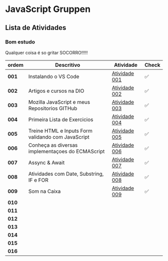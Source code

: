 # JavaScript Gruppen

## Lista de Atividades

### Bom estudo

Qualquer coisa é so gritar SOCORRO!!!!!

| ordem |  Descritivo | Atividade | Check |
| --- | --- | --- | --- |
| **001** | Instalando o VS Code | [Atividade 001](Atividades/Atividade001/ReadMe.Md) | :white_check_mark:  |
| **002** | Artigos e cursos na DIO | [Atividade 002](Atividades/Atividade002/ReadMe.Md) | :white_check_mark:  |
| **003** | Mozilla JavaScript e meus Repositorios GITHub | [Atividade 003](Atividades/Atividade003/ReadMe.Md) | :white_check_mark:  |
| **004** | Primeira Lista de Exercicios | [Atividade 004](Atividades/Atividade004/ReadMe.Md) | :white_check_mark:  |
| **005** | Treine HTML e Inputs Form validando com JavaScript | [Atividade 005](Atividades/Atividade005/ReadMe.Md) | :white_check_mark:  |
| **006** | Conheça as diversas implementaçoes do ECMAScript|   [Atividade 006](Atividades/Atividade006/ReadMe.Md) | :white_check_mark:  |
| **007** | Assync & Await |  [Atividade 007](Atividades/Atividade007/ReadMe.Md) | :white_check_mark:  |
| **008** | Atividades com Date, Substring, IF e FOR |  [Atividade 008](Atividades/Atividade008/ReadMe.Md) | :white_check_mark:  |
| **009** | Som na Caixa |   [Atividade 009](Atividades/Atividade009/ReadMe.Md) | :white_check_mark:  |
| **010** |  |  | |
| **011** |  |  | |
| **012** |  |  | |
| **013** |  |  | |
| **014** |  |  | |
| **015** |  |  | |
| **016** |  |  | |
